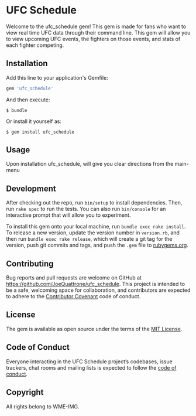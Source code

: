 # UFC Schedule

Welcome to the ufc_schedule gem! This gem is made for fans who want to view real time UFC data through their command line. This gem will allow you to view upcoming UFC events, the fighters on those events, and stats of each fighter competing.

## Installation

Add this line to your application's Gemfile:

```ruby
gem 'ufc_schedule'
```

And then execute:

    $ bundle

Or install it yourself as:

    $ gem install ufc_schedule

## Usage

Upon installation ufc_schedule, will give you clear directions from the main-menu

## Development

After checking out the repo, run `bin/setup` to install dependencies. Then, run `rake spec` to run the tests. You can also run `bin/console` for an interactive prompt that will allow you to experiment.

To install this gem onto your local machine, run `bundle exec rake install`. To release a new version, update the version number in `version.rb`, and then run `bundle exec rake release`, which will create a git tag for the version, push git commits and tags, and push the `.gem` file to [rubygems.org](https://rubygems.org).

## Contributing

Bug reports and pull requests are welcome on GitHub at https://github.com/JoeQuattrone/ufc_schedule. This project is intended to be a safe, welcoming space for collaboration, and contributors are expected to adhere to the [Contributor Covenant](http://contributor-covenant.org) code of conduct.

## License

The gem is available as open source under the terms of the [MIT License](https://opensource.org/licenses/MIT).

## Code of Conduct

Everyone interacting in the UFC Schedule project’s codebases, issue trackers, chat rooms and mailing lists is expected to follow the [code of conduct](https://github.com/JoeQuattrone/ufc_schedule/blob/master/CODE_OF_CONDUCT.md).


## Copyright

All rights belong to WME-IMG.
